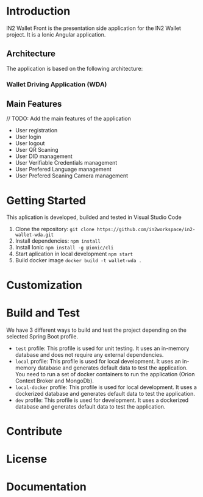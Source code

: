 # Introduction 
IN2 Wallet Front is the presentation side application for the IN2 Wallet project. It is a Ionic Angular application. 

## Architecture
The application is based on the following architecture:
### Wallet Driving Application (WDA)

## Main Features
// TODO: Add the main features of the application
- User registration
- User login
- User logout
- User QR Scaning
- User DID management
- User Verifiable Credentials management
- User Prefered Language management
- User Prefered Scaning Camera management

# Getting Started
This aplication is developed, builded and tested in Visual Studio Code 
1. Clone the repository:
```git clone https://github.com/in2workspace/in2-wallet-wda.git```
2. Install dependencies:
```npm install```
3. Install Ionic
```npm install -g @ionic/cli```
4. Start aplication in local development
```npm start```
5. Build docker image
```docker build -t wallet-wda .```

# Customization



# Build and Test
We have 3 different ways to build and test the project depending on the selected Spring Boot profile.
- `test` profile: This profile is used for unit testing. It uses an in-memory database and does not require any external dependencies.
- `local` profile: This profile is used for local development. It uses an in-memory database and generates default data to test the application. You need to run a set of docker containers to run the application (Orion Context Broker and MongoDb).
- `local-docker` profile: This profile is used for local development. It uses a dockerized database and generates default data to test the application.
- `dev` profile: This profile is used for development. It uses a dockerized database and generates default data to test the application.

# Contribute

# License

# Documentation